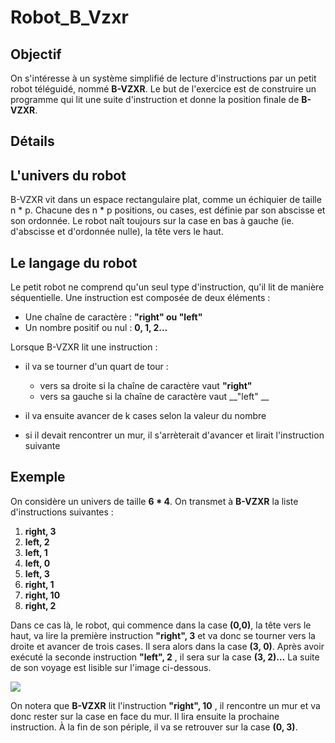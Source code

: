 # Robot_B_Vzxr

## Objectif

On s'intéresse à un système simplifié de lecture d'instructions par un petit robot téléguidé, nommé __B-VZXR__. Le but de l'exercice est de construire un programme qui lit une suite d'instruction et donne la position finale de __B-VZXR__.

## Détails

## L'univers du robot

B-VZXR vit dans un espace rectangulaire plat, comme un échiquier de taille n * p. Chacune des n * p positions, ou cases, est définie par son abscisse et son ordonnée. Le robot naît toujours sur la case en bas à gauche (ie. d'abscisse et d'ordonnée nulle), la tête vers le haut.

## Le langage du robot

Le petit robot ne comprend qu'un seul type d'instruction, qu'il lit de manière séquentielle. Une instruction est composée de deux éléments :

* Une chaîne de caractère : __"right" ou "left"__ 
* Un nombre positif ou nul : __0, 1, 2…__


Lorsque B-VZXR lit une instruction :

* il va se tourner d'un quart de tour : 
  * vers sa droite si la chaîne de caractère vaut __"right"__ 
  * vers sa gauche si la chaîne de caractère vaut __"left" __
  
* il va ensuite avancer de k cases selon la valeur du nombre 
* si il devait rencontrer un mur, il s'arrèterait d'avancer et lirait l'instruction suivante

## Exemple

On considère un univers de taille __6 * 4__. On transmet à __B-VZXR__ la liste d'instructions suivantes :

1.  __right, 3__ 
2.  __left, 2__
3.  __left, 1__ 
4.  __left, 0__ 
5.  __left, 3__ 
6.  __right, 1__ 
7.  __right, 10__
8.  __right, 2__


Dans ce cas là, le robot, qui commence dans la case __(0,0)__, la tête vers le haut, va lire la première instruction  __"right", 3__  et va donc se tourner vers la droite et avancer de trois cases. Il sera alors dans la case __(3, 0)__. Après avoir exécuté la seconde instruction  __"left", 2__ , il sera sur la case __(3, 2)…__ La suite de son voyage est lisible sur l'image ci-dessous.

![](media/Exemple.png)

On notera que __B-VZXR__ lit l'instruction  __"right", 10__ , il rencontre un mur et va donc rester sur la case en face du mur. Il lira ensuite la prochaine instruction. À la fin de son périple, il va se retrouver sur la case __(0, 3)__.
